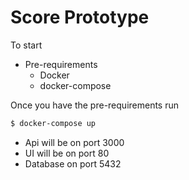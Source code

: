 # Score Prototype

To start

* Pre-requirements
    * Docker
    * docker-compose

Once you have the pre-requirements run

```bash
$ docker-compose up
```

* Api will be on port 3000
* UI will be on port 80
* Database on port 5432